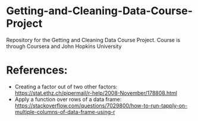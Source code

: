# Getting-and-Cleaning-Data-Course-Project
Repository for the Getting and Cleaning Data Course Project.  Course is through Coursera and John Hopkins University

# References:
* Creating a factor out of two other factors: https://stat.ethz.ch/pipermail/r-help/2008-November/178808.html
* Apply a function over rows of a data frame: https://stackoverflow.com/questions/7029800/how-to-run-tapply-on-multiple-columns-of-data-frame-using-r
